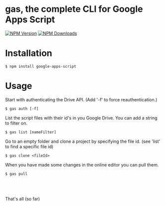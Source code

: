 # gas, the complete CLI for Google Apps Script

[![NPM Version](http://img.shields.io/npm/v/google-apps-script.svg?style=flat)](https://www.npmjs.org/package/google-apps-script) [![NPM Downloads](https://img.shields.io/npm/dm/google-apps-script.svg?style=flat)](https://www.npmjs.org/package/google-apps-script)

# Installation

```
$ npm install google-apps-script
```

# Usage

Start with authenticating the Drive API. (Add '-f' to force reauthentication.)

```
$ gas auth [-f]
```

List the script files with their id's in you Google Drive. You can add a string to filter on.

```
$ gas list [nameFilter]
```

Go to an empty folder and clone a project by specifying the file id. (see 'list' to find a specific file id)

```
$ gas clone <fileId>
```

When you have made some changes in the online editor you can pull them.

```
$ gas pull
```



<br><br>
<br>
That's all (so far)
